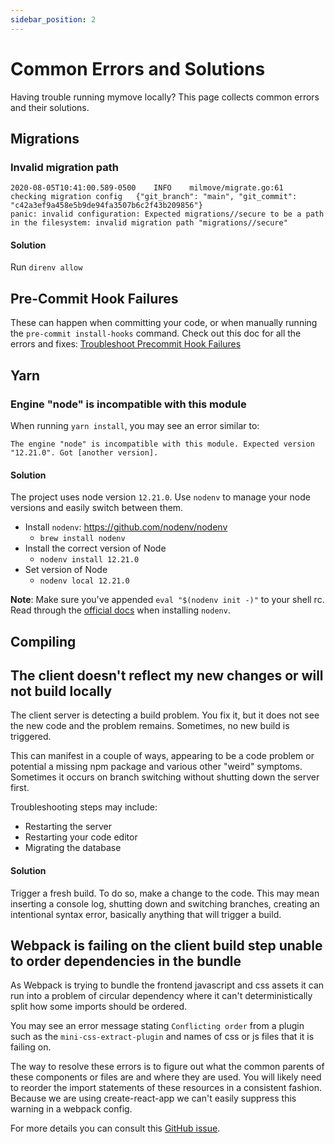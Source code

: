 ```yaml
---
sidebar_position: 2
---
```


# Common Errors and Solutions

Having trouble running mymove locally? This page collects common errors and their solutions.

## Migrations

### Invalid migration path 

```
2020-08-05T10:41:00.589-0500	INFO	milmove/migrate.go:61	checking migration config	{"git_branch": "main", "git_commit": "c42a3ef9a458e5b9de94fa3507b6c2f43b209856"}
panic: invalid configuration: Expected migrations//secure to be a path in the filesystem: invalid migration path "migrations//secure"
```

#### Solution
Run `direnv allow`

## Pre-Commit Hook Failures
These can happen when committing your code, or when manually running the `pre-commit install-hooks` command. Check out this doc for all the errors and fixes: [Troubleshoot Precommit Hook Failures](https://transcom.github.io/mymove-docs/docs/help/Troubleshoot-Precommit-Hook-Failures/)

## Yarn

### Engine "node" is incompatible with this module
When running `yarn install`, you may see an error similar to:
```
The engine "node" is incompatible with this module. Expected version "12.21.0". Got [another version].
```

#### Solution
The project uses node version `12.21.0`. Use `nodenv` to manage your node versions and easily switch between them.

* Install `nodenv`: https://github.com/nodenv/nodenv
  * `brew install nodenv`
* Install the correct version of Node
  * `nodenv install 12.21.0`
* Set version of Node
  * `nodenv local 12.21.0`

**Note**: Make sure you've appended `eval "$(nodenv init -)"` to your shell rc. Read through the [official docs](https://github.com/nodenv/nodenv#installation) when installing `nodenv`.

## Compiling

## The client doesn't reflect my new changes or will not build locally
The client server is detecting a build problem. You fix it, but it does not see the new code and the problem remains. Sometimes, no new build is triggered. 

This can manifest in a couple of ways, appearing to be a code problem or potential a missing npm package and various other "weird" symptoms. Sometimes it occurs on branch switching without shutting down the server first.

Troubleshooting steps may include:
- Restarting the server
- Restarting your code editor
- Migrating the database

#### Solution
Trigger a fresh build. To do so, make a change to the code. This may mean inserting a console log, shutting down and switching branches, creating an intentional syntax error, basically anything that will trigger a build.

## Webpack is failing on the client build step unable to order dependencies in the bundle

As Webpack is trying to bundle the frontend javascript and css assets it can run into a problem of circular dependency where it can't deterministically split how some imports should be ordered.

You may see an error message stating `Conflicting order` from a plugin such as the `mini-css-extract-plugin` and names of css or js files that it is failing on.

The way to resolve these errors is to figure out what the common parents of these components or files are and where they are used.  You will likely need to reorder the import statements of these resources in a consistent fashion.  Because we are using create-react-app we can't easily suppress this warning in a webpack config.

For more details you can consult this [GitHub issue](https://github.com/facebook/create-react-app/issues/5372).  


